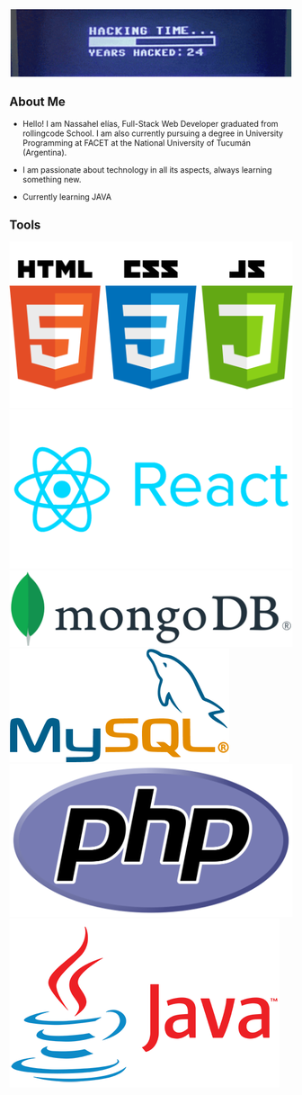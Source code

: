 <img src="img/kung.gif" style="width:100vw;">

## About Me

- Hello! I am Nassahel elías, Full-Stack Web Developer graduated from rollingcode School. I am also currently pursuing a degree in University Programming at FACET at the National University of Tucumán (Argentina).

- I am passionate about technology in all its aspects, always learning something new.

- Currently learning JAVA

## Tools

<div style="heigth:50px">
  <img src="img/html.png" style="">
  <img src="img/react.png" style="">
  <img src="img/mongo.png" style="">
  <img src="img/sql.png" style="">
  <img src="img/php.png" style="">
  <img src="img/java.png" style="">

</div>
